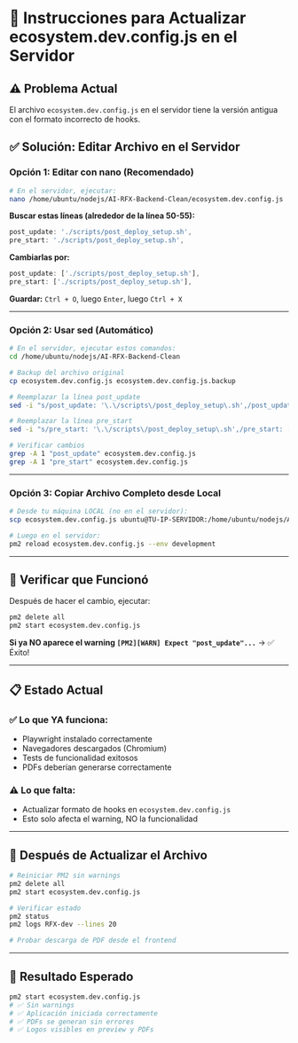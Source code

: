# 🔧 Instrucciones para Actualizar ecosystem.dev.config.js en el Servidor

## ⚠️ Problema Actual
El archivo `ecosystem.dev.config.js` en el servidor tiene la versión antigua con el formato incorrecto de hooks.

## ✅ Solución: Editar Archivo en el Servidor

### **Opción 1: Editar con nano (Recomendado)**

```bash
# En el servidor, ejecutar:
nano /home/ubuntu/nodejs/AI-RFX-Backend-Clean/ecosystem.dev.config.js
```

**Buscar estas líneas (alrededor de la línea 50-55):**
```javascript
post_update: './scripts/post_deploy_setup.sh',
pre_start: './scripts/post_deploy_setup.sh',
```

**Cambiarlas por:**
```javascript
post_update: ['./scripts/post_deploy_setup.sh'],
pre_start: ['./scripts/post_deploy_setup.sh'],
```

**Guardar:** `Ctrl + O`, luego `Enter`, luego `Ctrl + X`

---

### **Opción 2: Usar sed (Automático)**

```bash
# En el servidor, ejecutar estos comandos:
cd /home/ubuntu/nodejs/AI-RFX-Backend-Clean

# Backup del archivo original
cp ecosystem.dev.config.js ecosystem.dev.config.js.backup

# Reemplazar la línea post_update
sed -i "s/post_update: '\.\/scripts\/post_deploy_setup\.sh',/post_update: ['.\/scripts\/post_deploy_setup.sh'],/" ecosystem.dev.config.js

# Reemplazar la línea pre_start
sed -i "s/pre_start: '\.\/scripts\/post_deploy_setup\.sh',/pre_start: ['.\/scripts\/post_deploy_setup.sh'],/" ecosystem.dev.config.js

# Verificar cambios
grep -A 1 "post_update" ecosystem.dev.config.js
grep -A 1 "pre_start" ecosystem.dev.config.js
```

---

### **Opción 3: Copiar Archivo Completo desde Local**

```bash
# Desde tu máquina LOCAL (no en el servidor):
scp ecosystem.dev.config.js ubuntu@TU-IP-SERVIDOR:/home/ubuntu/nodejs/AI-RFX-Backend-Clean/

# Luego en el servidor:
pm2 reload ecosystem.dev.config.js --env development
```

---

## 🎯 Verificar que Funcionó

Después de hacer el cambio, ejecutar:

```bash
pm2 delete all
pm2 start ecosystem.dev.config.js
```

**Si ya NO aparece el warning `[PM2][WARN] Expect "post_update"...`** → ✅ Éxito!

---

## 📋 Estado Actual

### ✅ **Lo que YA funciona:**
- Playwright instalado correctamente
- Navegadores descargados (Chromium)
- Tests de funcionalidad exitosos
- PDFs deberían generarse correctamente

### ⚠️ **Lo que falta:**
- Actualizar formato de hooks en `ecosystem.dev.config.js`
- Esto solo afecta el warning, NO la funcionalidad

---

## 🚀 Después de Actualizar el Archivo

```bash
# Reiniciar PM2 sin warnings
pm2 delete all
pm2 start ecosystem.dev.config.js

# Verificar estado
pm2 status
pm2 logs RFX-dev --lines 20

# Probar descarga de PDF desde el frontend
```

---

## 🎉 Resultado Esperado

```bash
pm2 start ecosystem.dev.config.js
# ✅ Sin warnings
# ✅ Aplicación iniciada correctamente
# ✅ PDFs se generan sin errores
# ✅ Logos visibles en preview y PDFs
```
